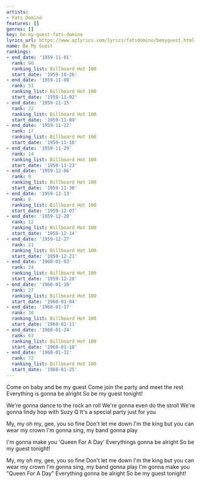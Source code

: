 ```yaml
---
artists:
- Fats Domino
features: []
genres: []
key: be-my-guest-fats-domino
lyrics_url: https://www.azlyrics.com/lyrics/fatsdomino/bemyguest.html
name: Be My Guest
rankings:
- end_date: '1959-11-01'
  rank: 80
  ranking_list: Billboard Hot 100
  start_date: '1959-10-26'
- end_date: '1959-11-08'
  rank: 51
  ranking_list: Billboard Hot 100
  start_date: '1959-11-02'
- end_date: '1959-11-15'
  rank: 22
  ranking_list: Billboard Hot 100
  start_date: '1959-11-09'
- end_date: '1959-11-22'
  rank: 17
  ranking_list: Billboard Hot 100
  start_date: '1959-11-16'
- end_date: '1959-11-29'
  rank: 14
  ranking_list: Billboard Hot 100
  start_date: '1959-11-23'
- end_date: '1959-12-06'
  rank: 9
  ranking_list: Billboard Hot 100
  start_date: '1959-11-30'
- end_date: '1959-12-13'
  rank: 8
  ranking_list: Billboard Hot 100
  start_date: '1959-12-07'
- end_date: '1959-12-20'
  rank: 12
  ranking_list: Billboard Hot 100
  start_date: '1959-12-14'
- end_date: '1959-12-27'
  rank: 21
  ranking_list: Billboard Hot 100
  start_date: '1959-12-21'
- end_date: '1960-01-03'
  rank: 24
  ranking_list: Billboard Hot 100
  start_date: '1959-12-28'
- end_date: '1960-01-10'
  rank: 27
  ranking_list: Billboard Hot 100
  start_date: '1960-01-04'
- end_date: '1960-01-17'
  rank: 38
  ranking_list: Billboard Hot 100
  start_date: '1960-01-11'
- end_date: '1960-01-24'
  rank: 63
  ranking_list: Billboard Hot 100
  start_date: '1960-01-18'
- end_date: '1960-01-31'
  rank: 72
  ranking_list: Billboard Hot 100
  start_date: '1960-01-25'
---
```


Come on baby and be my guest
Come join the party and meet the rest
Everything is gonna be alright
So be my guest tonight!

We're gonna dance to the rock an roll
We're gonna even do the stroll
We're gonna lindy hop with Suzy Q
It's a special party just for you

My, my oh my, gee, you so fine
Don't let me down
I'm the king but you can wear my crown
I'm gonna sing, my band gonna play

I'm gonna make you 'Queen For A Day'
Everythings gonna be alright
So be my guest tonight!

My, my oh my, gee, you so fine
Don't let me down
I'm the king but you can wear my crown 
I'm gonna sing, my band gonna play
I'm gonna make you "Queen For A Day"
Everything gonna be alright
So be my guest tonight!



